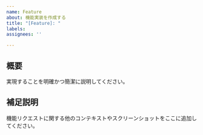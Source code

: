 ```yaml
---
name: Feature
about: 機能実装を作成する
title: "[Feature]: "
labels: 
assignees: ''

---
```


## 概要
実現することを明確かつ簡潔に説明してください。

## 補足説明
機能リクエストに関する他のコンテキストやスクリーンショットをここに追加してください。
